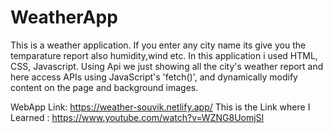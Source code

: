 # WeatherApp

This is a weather application. If you enter any city name its give you the temparature report also humidity,wind etc.
In this application  i used HTML, CSS, Javascript.
Using Api  we just showing all the city's weather report and here access APIs using JavaScript's 'fetch()', and  dynamically modify content on the page and background images.


WebApp Link: https://weather-souvik.netlify.app/
This is the Link where I Learned :  https://www.youtube.com/watch?v=WZNG8UomjSI

